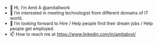 - 👋 Hi, I’m Amit A  @amitallwork
- 👀 I’m interested in meeting technologist from different domains of IT world.
- 💞️ I’m looking forward to Hire / Help people find their dream jobs / Help people get employed.
- 📫 How to reach me at https://www.linkedin.com/in/amitabrol/

<!---
amitallwork/amitallwork is a ✨ special ✨ repository because its `README.md` (this file) appears on your GitHub profile.
You can click the Preview link to take a look at your changes.
--->
